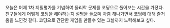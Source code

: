 오늘은 어제 1차 지필평가를 기념하여 물리학 문제를 코딩으로 풀어보는 시간을 가졌다. 친구들에게 어떻게 코딩을 해야하는지 설명을 들으며 차츰 해나가면서 코딩에 대해 즐거움을 느낀것 같다. 코딩으로 간단한 게임을 만들수 있는 그날까지 노력해보고 싶다.
